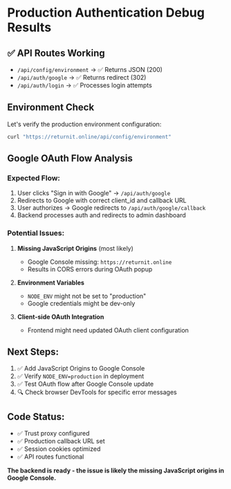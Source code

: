 # Production Authentication Debug Results

## ✅ API Routes Working
- `/api/config/environment` → ✅ Returns JSON (200)
- `/api/auth/google` → ✅ Returns redirect (302) 
- `/api/auth/login` → ✅ Processes login attempts

## Environment Check
Let's verify the production environment configuration:

```bash
curl "https://returnit.online/api/config/environment"
```

## Google OAuth Flow Analysis

### Expected Flow:
1. User clicks "Sign in with Google" → `/api/auth/google`
2. Redirects to Google with correct client_id and callback URL
3. User authorizes → Google redirects to `/api/auth/google/callback`
4. Backend processes auth and redirects to admin dashboard

### Potential Issues:
1. **Missing JavaScript Origins** (most likely)
   - Google Console missing: `https://returnit.online`
   - Results in CORS errors during OAuth popup

2. **Environment Variables** 
   - `NODE_ENV` might not be set to "production"
   - Google credentials might be dev-only

3. **Client-side OAuth Integration**
   - Frontend might need updated OAuth client configuration

## Next Steps:
1. ✅ Add JavaScript Origins to Google Console
2. ✅ Verify `NODE_ENV=production` in deployment
3. ✅ Test OAuth flow after Google Console update
4. 🔍 Check browser DevTools for specific error messages

## Code Status:
- ✅ Trust proxy configured
- ✅ Production callback URL set  
- ✅ Session cookies optimized
- ✅ API routes functional

**The backend is ready - the issue is likely the missing JavaScript origins in Google Console.**